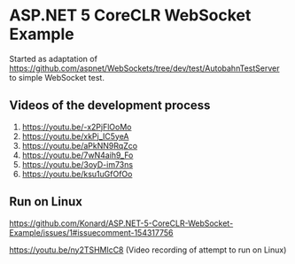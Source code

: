 # ASP.NET 5 CoreCLR WebSocket Example
Started as adaptation of https://github.com/aspnet/WebSockets/tree/dev/test/AutobahnTestServer to simple WebSocket test.

## Videos of the development process
1. https://youtu.be/-x2PjFlOoMo
2. https://youtu.be/xkPj_IC5yeA
3. https://youtu.be/aPkNN9RqZco
4. https://youtu.be/7wN4aih9_Fo
5. https://youtu.be/3oyD-im73ns
6. https://youtu.be/ksu1uGfOfOo

## Run on Linux

https://github.com/Konard/ASP.NET-5-CoreCLR-WebSocket-Example/issues/1#issuecomment-154317756

https://youtu.be/ny2TSHMlcC8 (Video recording of attempt to run on Linux)
